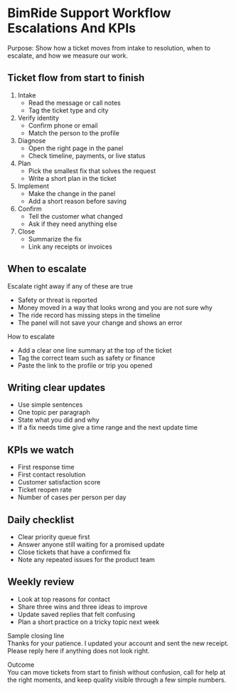 # BimRide Support Workflow Escalations And KPIs

Purpose: Show how a ticket moves from intake to resolution, when to escalate, and how we measure our work.

## Ticket flow from start to finish
1. Intake  
   * Read the message or call notes  
   * Tag the ticket type and city  
2. Verify identity  
   * Confirm phone or email  
   * Match the person to the profile  
3. Diagnose  
   * Open the right page in the panel  
   * Check timeline, payments, or live status  
4. Plan  
   * Pick the smallest fix that solves the request  
   * Write a short plan in the ticket  
5. Implement  
   * Make the change in the panel  
   * Add a short reason before saving  
6. Confirm  
   * Tell the customer what changed  
   * Ask if they need anything else  
7. Close  
   * Summarize the fix  
   * Link any receipts or invoices

## When to escalate
Escalate right away if any of these are true  
* Safety or threat is reported  
* Money moved in a way that looks wrong and you are not sure why  
* The ride record has missing steps in the timeline  
* The panel will not save your change and shows an error

How to escalate  
* Add a clear one line summary at the top of the ticket  
* Tag the correct team such as safety or finance  
* Paste the link to the profile or trip you opened

## Writing clear updates
* Use simple sentences  
* One topic per paragraph  
* State what you did and why  
* If a fix needs time give a time range and the next update time

## KPIs we watch
* First response time  
* First contact resolution  
* Customer satisfaction score  
* Ticket reopen rate  
* Number of cases per person per day

## Daily checklist
* Clear priority queue first  
* Answer anyone still waiting for a promised update  
* Close tickets that have a confirmed fix  
* Note any repeated issues for the product team

## Weekly review
* Look at top reasons for contact  
* Share three wins and three ideas to improve  
* Update saved replies that felt confusing  
* Plan a short practice on a tricky topic next week

Sample closing line  
Thanks for your patience. I updated your account and sent the new receipt. Please reply here if anything does not look right.

Outcome  
You can move tickets from start to finish without confusion, call for help at the right moments, and keep quality visible through a few simple numbers.
